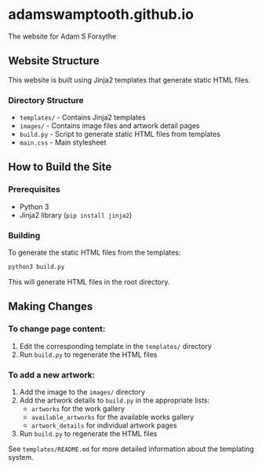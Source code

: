 # adamswamptooth.github.io

The website for Adam S Forsythe

## Website Structure

This website is built using Jinja2 templates that generate static HTML files.

### Directory Structure

- `templates/` - Contains Jinja2 templates
- `images/` - Contains image files and artwork detail pages
- `build.py` - Script to generate static HTML files from templates
- `main.css` - Main stylesheet

## How to Build the Site

### Prerequisites

- Python 3
- Jinja2 library (`pip install jinja2`)

### Building

To generate the static HTML files from the templates:

```bash
python3 build.py
```

This will generate HTML files in the root directory.

## Making Changes

### To change page content:

1. Edit the corresponding template in the `templates/` directory
2. Run `build.py` to regenerate the HTML files

### To add a new artwork:

1. Add the image to the `images/` directory
2. Add the artwork details to `build.py` in the appropriate lists:
   - `artworks` for the work gallery
   - `available_artworks` for the available works gallery
   - `artwork_details` for individual artwork pages
3. Run `build.py` to regenerate the HTML files

See `templates/README.md` for more detailed information about the templating system.